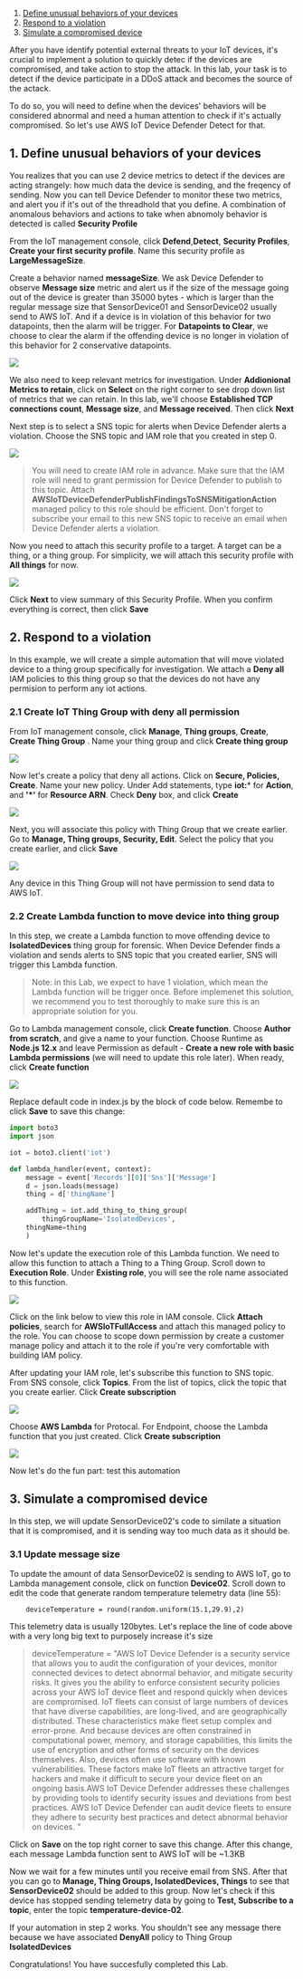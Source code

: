 1. [Define unusual behaviors of your devices](#1-define-unusual-behaviors-of-your-devices)
2. [Respond to a violation](#2-respond-to-a-violation)
3. [Simulate a compromised device](#3-simulate-a-compromised-device)

After you have identify potential external threats to your IoT devices, it's crucial to implement a solution to quickly detec if the devices are compromised, and take action to stop the attack. In this lab, your task is to detect if the device participate in a DDoS attack and becomes the source of the actack.

To do so, you will need to define when the devices' behaviors will be considered abnormal and need a human attention to check if it's actually compromised. So let's use AWS IoT Device Defender Detect for that.

## 1. Define unusual behaviors of your devices

You realizes that you can use 2 device metrics to detect if the devices are acting strangely: how much data the device is sending, and the freqency of sending. Now you can tell Device Defender to monitor these two metrics, and alert you if it's out of the threadhold that you define. A combination of anomalous behaviors and actions to take when abnomoly behavior is detected is called **Security Profile**

From the IoT management console, click **Defend**,**Detect**, **Security Profiles**, **Create your first security profile**. Name this security profile as **LargeMessageSize**.

Create a behavior named **messageSize**. We ask Device Defender to observe **Message size** metric and alert us if the size of the message going out of the device is greater than 35000 bytes - which is larger than the regular message size that SensorDevice01 and SensorDevice02 usually send to AWS IoT. And if a device is in violation of this behavior for two datapoints, then the alarm will be trigger. For **Datapoints to Clear**, we choose to clear the alarm if the offending device is no longer in violation of this behavior for 2 conservative datapoints.

<img src="../images/behaviors.png"/>

We also need to keep relevant metrics for investigation. Under **Addionional Metrics to retain**, click on **Select** on the right corner to see drop down list of metrics that we can retain. In this lab, we'll choose **Established TCP connections count**, **Message size**, and **Message received**. Then click **Next**

Next step is to select a SNS topic for alerts when Device Defender alerts a violation. Choose the SNS topic and IAM role that you created in step 0.

<img src="../images/snsdetect.png"/>

> You will need to create IAM role in advance. Make sure that the IAM role will need to grant permission for Device Defender to publish to this topic. Attach **AWSIoTDeviceDefenderPublishFindingsToSNSMitigationAction** managed policy to this role should be efficient.
> Don't forget to subscribe your email to this new SNS topic to receive an email when Device Defender alerts a violation.

Now you need to attach this security profile to a target. A target can be a thing, or a thing group. For simplicity, we will attach this security profile with **All things** for now.

<img src="../images/target.png"/>

Click **Next** to view summary of this Security Profile. When you confirm everything is correct, then click **Save**

## 2. Respond to a violation

In this example, we will create a simple automation that will move violated device to a thing group specifically for investigation. We attach a **Deny all** IAM policies to this thing group so that the devices do not have any permision to perform any iot actions.

### 2.1 Create IoT Thing Group with deny all permission

From IoT management console, click **Manage**, **Thing groups**, **Create**, **Create Thing Group** . Name your thing group and click **Create thing group**

<img src="../images/CreateThingGroup.png"/>

Now let's create a policy that deny all actions. Click on **Secure, Policies, Create**. Name your new policy. Under Add statements, type **iot:*** for **Action**, and **'\*'** for **Resource ARN**. Check **Deny** box, and click **Create**

<img src="../images/DenyAll.png"/>

Next, you will associate this policy with Thing Group that we create earlier. Go to **Manage, Thing groups, Security, Edit**. Select the policy that you create earlier, and click **Save**

<img src="../images/AttachDenyAll.png"/>

Any device in this Thing Group will not have permission to send data to AWS IoT.

### 2.2 Create Lambda function to move device into thing group

In this step, we create a Lambda function to move offending device to **IsolatedDevices** thing group for forensic. When Device Defender finds a violation and sends alerts to SNS topic that you created earlier, SNS will trigger this Lambda function.

> Note: in this Lab, we expect to have 1 violation, which mean the Lambda function will be trigger once. Before implemenet this solution, we recommend you to test thoroughly to make sure this is an appropriate solution for you.

Go to Lambda management console, click **Create function**. Choose **Author from scratch**, and give a name to your function. Choose Runtime as **Node.js 12.x** and leave Permission as default - **Create a new role with basic Lambda permissions** (we will need to update this role later). When ready, click **Create function**

<img src="../images/AddThing.png"/>

Replace default code in index.js by the block of code below. Remembe to click **Save** to save this change:

```python
import boto3
import json

iot = boto3.client('iot')

def lambda_handler(event, context):
	message = event['Records'][0]['Sns']['Message']
	d = json.loads(message)
	thing = d['thingName']

	addThing = iot.add_thing_to_thing_group(
    	thingGroupName='IsolatedDevices',
	thingName=thing
	)
```
Now let's update the execution role of this Lambda function. We need to allow this function to attach a Thing to a Thing Group. Scroll down to **Execution Role**. Under **Existing role**, you will see the role name associated to this function.

<img src="../images/lambdarole.png"/>

Click on the link below to view this role in IAM console. Click **Attach policies**, search for **AWSIoTFullAccess** and attach this managed policy to the role. You can choose to scope down permission by create a customer manage policy and attach it to the role if you're very comfortable with building IAM policy.

After updating your IAM role, let's subscribe this function to SNS topic. From SNS console, click **Topics**. From the list of topics, click the topic that you create earlier. Click **Create subscription**

<img src="../images/snssublambda.png"/>

Choose **AWS Lambda** for Protocal. For Endpoint, choose the Lambda function that you just created. Click **Create subscription**

<img src="../images/createsnslambda.png"/>

Now let's do the fun part: test this automation

## 3. Simulate a compromised device 

In this step, we will update SensorDevice02's code to similate a situation that it is compromised, and it is sending way too much data as it should be. 

### 3.1 Update message size

To update the amount of data SensorDevice02 is sending to AWS IoT, go to Lambda management console, click on function **Device02**. Scroll down to edit the code that generate random temperature telemetry data (line 55):

```
	deviceTemperature = round(random.uniform(15.1,29.9),2)
```
This telemetry data is usually 120bytes. Let's replace the line of code above with a very long big text to purposely increase it's size


> deviceTemperature = "AWS IoT Device Defender is a security service that allows you to audit the configuration of your devices, monitor connected devices to detect abnormal behavior, and mitigate security risks. It gives you the ability to enforce consistent security policies across your AWS IoT device fleet and respond quickly when devices are compromised. IoT fleets can consist of large numbers of devices that have diverse capabilities, are long-lived, and are geographically distributed. These characteristics make fleet setup complex and error-prone. And because devices are often constrained in computational power, memory, and storage capabilities, this limits the use of encryption and other forms of security on the devices themselves. Also, devices often use software with known vulnerabilities. These factors make IoT fleets an attractive target for hackers and make it difficult to secure your device fleet on an ongoing basis.AWS IoT Device Defender addresses these challenges by providing tools to identify security issues and deviations from best practices. AWS IoT Device Defender can audit device fleets to ensure they adhere to security best practices and detect abnormal behavior on devices. "


Click on **Save** on the top right corner to save this change. After this change, each message Lambda function sent to AWS IoT will be ~1.3KB

Now we wait for a few minutes until you receive email from SNS. After that you can go to **Manage, Thing Groups, IsolatedDevices, Things** to see that **SensorDevice02** should be added to this group. Now let's check if this device has stopped sending telemetry data by going to **Test, Subscribe to a topic**, enter the topic **temperature-device-02**. 

If your automation in step 2 works. You shouldn't see any message there because we have associated **DenyAll** policy to Thing Group **IsolatedDevices**


Congratulations! You have succesfully completed this Lab. 
